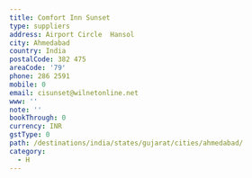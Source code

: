 ```yaml
---
title: Comfort Inn Sunset
type: suppliers
address: Airport Circle  Hansol
city: Ahmedabad
country: India
postalCode: 382 475
areaCode: '79'
phone: 286 2591
mobile: 0
email: cisunset@wilnetonline.net
www: ''
note: ''
bookThrough: 0
currency: INR
gstType: 0
path: /destinations/india/states/gujarat/cities/ahmedabad/
category:
  - H
---
```


